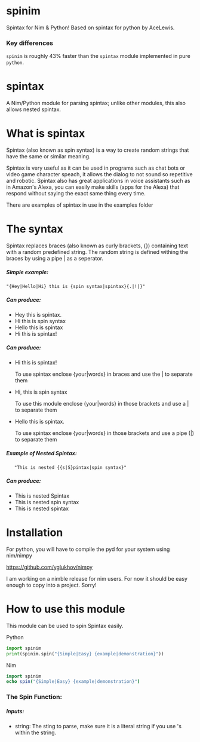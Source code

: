 # spinim
 Spintax for Nim & Python!  Based on spintax for python by AceLewis.

### Key differences

`spinim` is roughly 43% faster than the `spintax` module implemented in pure `python`.

# spintax
A Nim/Python module for parsing spintax; unlike other modules, this also allows nested spintax.

# What is spintax
Spintax (also known as spin syntax) is a way to create random strings that have the same or similar meaning.

Spintax is very useful as it can be used in programs such as chat bots or video game character speach, it allows the dialog to not sound so repetitive and robotic. Spintax also has great applications in voice assistants such as in Amazon's Alexa, you can easily make skills (apps for the Alexa) that respond without saying the exact same thing every time.

There are examples of spintax in use in the examples folder

# The syntax
Spintax replaces braces (also known as curly brackets, {}) containing text with a random predefined string. The random string is defined withing the braces by using a pipe | as a seperator.

##### Simple example:

    "{Hey|Hello|Hi} this is {spin syntax|spintax}{.|!|}"

##### Can produce:
* Hey this is spintax.
* Hi this is spin syntax
* Hello this is spintax
* Hi this is spintax!

##### Can produce:

 - Hi this is spintax!

   To use spintax enclose {your|words} in braces and use the | to separate them

 - Hi, this is spin syntax

   To use this module enclose {your|words} in those brackets and use a | to separate them


 - Hello this is spintax.

   To use spintax enclose {your|words} in those brackets and use a pipe (|) to separate them

##### Example of Nested Spintax:

       "This is nested {{s|S}pintax|spin syntax}"

##### Can produce:

  - This is nested Spintax
  - This is nested spin syntax
  - This is nested spintax

# Installation

For python, you will have to compile the pyd for your system using nim/nimpy 

https://github.com/yglukhov/nimpy

I am working on a nimble release for nim users.  For now it should be easy enough to copy into a project.  Sorry!

# How to use this module

This module can be used to spin Spintax easily.

Python

``` Python
import spinim
print(spinim.spin("{Simple|Easy} {example|demonstration}"))
```

Nim

```Nim
import spinim
echo spin("{Simple|Easy} {example|demonstration}")
```

### The Spin Function:

##### Inputs:

* string: The sting to parse, make sure it is a literal string if you use \'s within the string.
